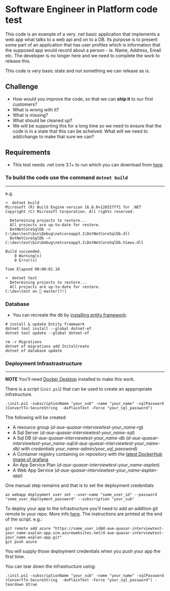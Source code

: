 # Software Engineer in Platform code test

This code is an example of a very .net basic application that implements a web app what talks to a web api and on to a DB. Its purpose is to present some part of an application that has user profiles which is information that the supposed app would record about a person - ie. Name, Address, Email etc. The developer is no longer here and we need to complete the work to release this.

This code is very basic state and not something we can release as is.

## Challenge

- How would you improve the code, so that we can **ship it** to our first customers?
- What is wrong with it?
- What is missing?
- What should be cleaned up? 
- We will be supporting this for a long time so we need to ensure that the code is in a state that this can be acheived. What will we need to add/change to make that sure we can?

## Requirements

- This test needs .net core 3.1+ to run which you can download from [here](https://dotnet.microsoft.com/download).

### To build the code use the command `dotnet build`
---
e.g.

```
➜  dotnet build
Microsoft (R) Build Engine version 16.8.0+126527ff1 for .NET
Copyright (C) Microsoft Corporation. All rights reserved.

  Determining projects to restore...
  All projects are up-to-date for restore.
  DotNetCoreSqlDb -> C:\dev\test\bin\Debug\netcoreapp3.1\DotNetCoreSqlDb.dll
  DotNetCoreSqlDb -> C:\dev\test\bin\Debug\netcoreapp3.1\DotNetCoreSqlDb.Views.dll

Build succeeded.
    0 Warning(s)
    0 Error(s)

Time Elapsed 00:00:01.10

➜  dotnet test
  Determining projects to restore...
  All projects are up-to-date for restore.
C:\dev\test on  master[?!]

 ```

### Database 

- You can recreate the db by [installing entity framework](https://docs.microsoft.com/en-us/ef/core/cli/dotnet):

```
# install & update Entity framework 
dotnet tool install --global dotnet-ef
dotnet tool update --global dotnet-ef

rm -r Migrations
dotnet ef migrations add InitalCreate
dotnet ef database update
```

### Deployment Infrastrastructure 

---
**NOTE** You'll need [Docker Desktop](https://www.docker.com/products/docker-desktop) installed to make this work. 

There is a script (`init.ps1`) that can be used to create an apppropriate infrstructure.

```
.\init.ps1 -subscriptionName "your_sub" -name "your_name" -sqlPassword (ConvertTo-SecureString  -AsPlainText -Force "your_sql_password")
```

The following will be created:

- A resource group (*d-aue-quasar-interviewtest-your_name-rg*)
- A Sql Server (*d-aue-quasar-interviewtest-your_name-sql*)
- A Sql DB (*d-aue-quasar-interviewtest-your_name-db (d-aue-quasar-interviewtest-your_name-sql/d-aue-quasar-interviewtest-your_name-db) with credentials your_name-admin/your_sql_password*)
- A Container registry containing on repository with the [latest DockerHub image of grafana](https://hub.docker.com/r/grafana/grafana/)
- An App Service Plan (*d-aue-quasar-interviewtest-your_name-asplan*)
- A Web App Service (*d-aue-quasar-interviewtest-your_name-asplan-app*)

One manual step remaims and that is to set the deployment credentials
```
az webapp deployment user set --user-name "some_user_id" --password "some_user_deployment_password" --subscription "your_sub"
```
To deploy your app to the infrastructure you'll need to add an addition git remote to your repo. More info [here](https://docs.microsoft.com/en-us/azure/app-service/scripts/cli-deploy-local-git). The instructions are printed at the end of the script. e.g.:

```
git remote add azure "https://some_user_id@d-aue-quasar-interviewtest-your_name-asplan-app.scm.azurewebsites.net/d-aue-quasar-interviewtest-your_name-asplan-app.git"
git push azure
```

You will supply those deployment credentials when you push your app the first time. 

You can tear down the infrastructure using:

```
.\init.ps1 -subscriptionName "your_sub" -name "your_name" -sqlPassword (ConvertTo-SecureString  -AsPlainText -Force "your_sql_password") -teardown $true
```